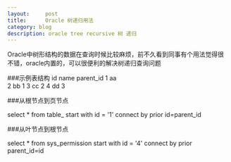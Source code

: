 ```yaml
---
layout:     post
title:      Oracle 树递归用法
category: blog
description: oracle tree recursive 树 递归
---
```


Oracle中树形结构的数据在查询时候比较麻烦，前不久看到同事有个用法觉得很不错，oracle内置的，可以很便利的解决树递归查询问题

###示例表结构
id       name   parent_id
1         aa     
2         bb    1
3         cc    2
4         dd    3

###从根节点到页节点

select * from table_
start with id = '1'
connect by prior id=parent_id

###从叶节点到根节点

select * from sys_permission 
start with id = '4'
connect by prior parent_id=id

